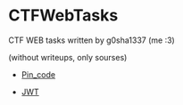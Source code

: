# CTFWebTasks

CTF WEB tasks written by g0sha1337 (me :3)

(without writeups, only sourses)


- [Pin_code](https://github.com/g0sha1337/CTFWebTasks/tree/main/pin_code)

- [JWT](https://github.com/g0sha1337/CTFWebTasks/tree/main/JWT)
